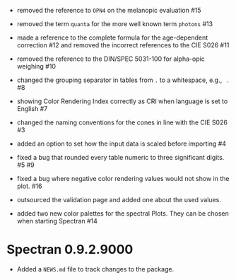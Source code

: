 * removed the reference to `OPN4` on the melanopic evaluation #15

* removed the term `quanta` for the more well known term `photons` #13

* made a reference to the complete formula for the age-dependent correction #12 and removed the incorrect references to the CIE S026 #11

* removed the reference to the DIN/SPEC 5031-100 for alpha-opic weighing #10

* changed the grouping separator in tables from `.` to a whitespace, e.g., ` `. #8

* showing Color Rendering Index correctly as CRI when language is set to English #7

* changed the naming conventions for the cones in line with the CIE S026 #3

* added an option to set how the input data is scaled before importing #4

* fixed a bug that rounded every table numeric to three significant digits. #5 #9

* fixed a bug where negative color rendering values would not show in the plot. #16

* outsourced the validation page and added one about the used values.

* added two new color palettes for the spectral Plots. They can be chosen when starting Spectran #14

# Spectran 0.9.2.9000

* Added a `NEWS.md` file to track changes to the package.
